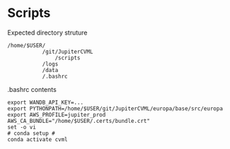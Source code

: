 # Scripts

Expected directory struture

```
/home/$USER/
           /git/JupiterCVML
               /scripts
           /logs
           /data
           /.bashrc
```

.bashrc contents

```
export WANDB_API_KEY=...
export PYTHONPATH=/home/$USER/git/JupiterCVML/europa/base/src/europa
export AWS_PROFILE=jupiter_prod
AWS_CA_BUNDLE="/home/$USER/.certs/bundle.crt"
set -o vi
# conda setup #
conda activate cvml
```
